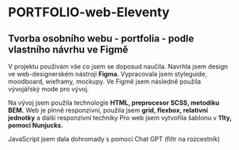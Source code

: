 # PORTFOLIO-web-Eleventy

## Tvorba osobního webu - portfolia - podle vlastního návrhu ve Figmě

V projektu používám vše co jsem se doposud naučila.
Navrhla jsem design ve web-designerském nástroji **Figma**. Vypracovala jsem styleguide, moodboard, wieframy, mockupy.
Ve Figmě jsem následně použila vývojářský mode pro vývoj.

Na vývoj jsem použila technologie **HTML, preprocesor SCSS, metodiku BEM.**
Web je plnně responzivní, použila jsem **grid, flexbox, relativní jednotky** a další responzivní techniky
Pro web jsem vytvořila šablonu v **11ty, pomocí Nunjucks.**

JavaScript jsem dala dohromady s pomocí Chat GPT (filtr na rozcestník)

